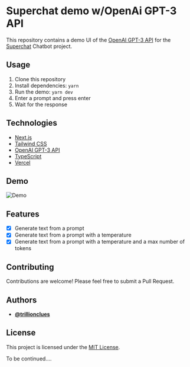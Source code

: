 # Superchat demo w/OpenAi GPT-3 API

This repository contains a demo UI of the [OpenAI GPT-3 API](https://openai.com/blog/openai-api/) for the [Superchat](https://superchat.guru) Chatbot project.

## Usage

1. Clone this repository
2. Install dependencies: `yarn`
3. Run the demo: `yarn dev`
4. Enter a prompt and press enter
5. Wait for the response

## Technologies

- [Next.js](https://nextjs.org/)
- [Tailwind CSS](https://tailwindcss.com/)
- [OpenAI GPT-3 API](https://platform.openai.com/docs/api-reference/completions/create)
- [TypeScript](https://www.typescriptlang.org/)
- [Vercel](https://vercel.com/)

## Demo

![Demo](https://superai-chatbot.vercel.app/)

## Features

- [x] Generate text from a prompt
- [x] Generate text from a prompt with a temperature
- [x] Generate text from a prompt with a temperature and a max number of tokens

## Contributing

Contributions are welcome! Please feel free to submit a Pull Request.

## Authors

- [**@trillionclues**](https://github.com/trillionclues)

## License

This project is licensed under the [MIT License](LICENSE).

To be continued....
